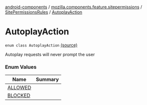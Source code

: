 [android-components](../../../index.md) / [mozilla.components.feature.sitepermissions](../../index.md) / [SitePermissionsRules](../index.md) / [AutoplayAction](./index.md)

# AutoplayAction

`enum class AutoplayAction` [(source)](https://github.com/mozilla-mobile/android-components/blob/master/components/feature/sitepermissions/src/main/java/mozilla/components/feature/sitepermissions/SitePermissionsRules.kt#L53)

Autoplay requests will never prompt the user

### Enum Values

| Name | Summary |
|---|---|
| [ALLOWED](-a-l-l-o-w-e-d.md) |  |
| [BLOCKED](-b-l-o-c-k-e-d.md) |  |
